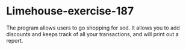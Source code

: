# Limehouse-exercise-187
The program allows users to go shopping for sod. It allows you to add discounts and keeps track of all your transactions, and will print out a report.
